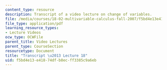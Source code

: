 ```yaml
---
content_type: resource
description: Transcript of a video lecture on change of variables.
file: /media/courses/18-02-multivariable-calculus-fall-2007/f5bd4e13e41874dfb8ecff3385c9a6eb_18_022007L18.pdf
file_type: application/pdf
learning_resource_types:
- Lecture Videos
ocw_type: OCWFile
parent_title: Video Lectures
parent_type: CourseSection
resourcetype: Document
title: "Transcript \u2013 Lecture 18"
uid: f5bd4e13-e418-74df-b8ec-ff3385c9a6eb
---
```

